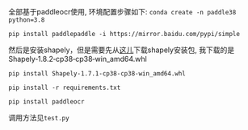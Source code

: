 全部基于paddleocr使用, 环境配置步骤如下:
`conda create -n paddle38 python=3.8`  

`pip install paddlepaddle -i https://mirror.baidu.com/pypi/simple`  

然后是安装shapely，但是需要先从[这儿](https://www.lfd.uci.edu/~gohlke/pythonlibs/)下载shapely安装包, 我下载的是Shapely‑1.8.2‑cp38‑cp38‑win_amd64.whl

`pip install Shapely‑1.7.1‑cp38‑cp38‑win_amd64.whl`

`pip install -r requirements.txt`

`pip install paddleocr`

调用方法见`test.py`